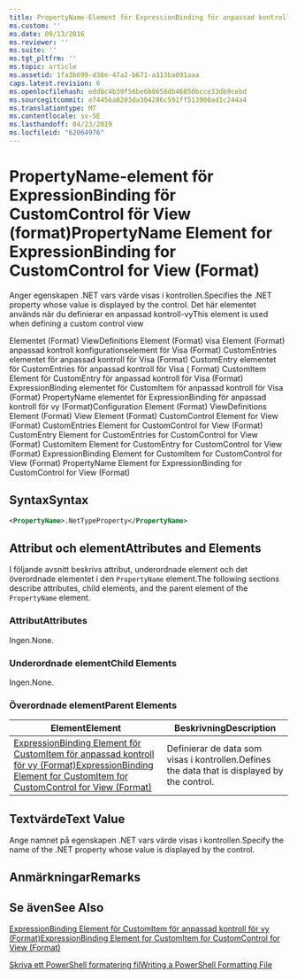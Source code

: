 ```yaml
---
title: PropertyName-Element för ExpressionBinding för anpassad kontroll för vy (Format) | Microsoft Docs
ms.custom: ''
ms.date: 09/13/2016
ms.reviewer: ''
ms.suite: ''
ms.tgt_pltfrm: ''
ms.topic: article
ms.assetid: 1fa3b699-d36e-47a2-b671-a313ba091aaa
caps.latest.revision: 6
ms.openlocfilehash: edd8c4b39f56be6b8658db46050bcce33db9cebd
ms.sourcegitcommit: e7445ba8203da304286c591ff513900ad1c244a4
ms.translationtype: MT
ms.contentlocale: sv-SE
ms.lasthandoff: 04/23/2019
ms.locfileid: "62064976"
---
```

# <a name="propertyname-element-for-expressionbinding-for-customcontrol-for-view-format"></a><span data-ttu-id="55bad-102">PropertyName-element för ExpressionBinding för CustomControl för View (format)</span><span class="sxs-lookup"><span data-stu-id="55bad-102">PropertyName Element for ExpressionBinding for CustomControl for View (Format)</span></span>

<span data-ttu-id="55bad-103">Anger egenskapen .NET vars värde visas i kontrollen.</span><span class="sxs-lookup"><span data-stu-id="55bad-103">Specifies the .NET property whose value is displayed by the control.</span></span> <span data-ttu-id="55bad-104">Det här elementet används när du definierar en anpassad kontroll-vy</span><span class="sxs-lookup"><span data-stu-id="55bad-104">This element is used when defining a custom control view</span></span>

<span data-ttu-id="55bad-105">Elementet (Format) ViewDefinitions Element (Format) visa Element (Format) anpassad kontroll konfigurationselement för Visa (Format) CustomEntries elementet för anpassad kontroll för Visa (Format) CustomEntry elementet för CustomEntries för anpassad kontroll för Visa ( Format) CustomItem Element för CustomEntry för anpassad kontroll för Visa (Format) ExpressionBinding elementet för CustomItem för anpassad kontroll för Visa (Format) PropertyName elementet för ExpressionBinding för anpassad kontroll för vy (Format)</span><span class="sxs-lookup"><span data-stu-id="55bad-105">Configuration Element (Format) ViewDefinitions Element (Format) View Element (Format) CustomControl Element for View (Format) CustomEntries Element for CustomControl for View (Format) CustomEntry Element for CustomEntries for CustomControl for View (Format) CustomItem Element for CustomEntry for CustomControl for View (Format) ExpressionBinding Element for CustomItem for CustomControl for View (Format) PropertyName Element for ExpressionBinding for CustomControl for View (Format)</span></span>

## <a name="syntax"></a><span data-ttu-id="55bad-106">Syntax</span><span class="sxs-lookup"><span data-stu-id="55bad-106">Syntax</span></span>

```xml
<PropertyName>.NetTypeProperty</PropertyName>
```

## <a name="attributes-and-elements"></a><span data-ttu-id="55bad-107">Attribut och element</span><span class="sxs-lookup"><span data-stu-id="55bad-107">Attributes and Elements</span></span>

<span data-ttu-id="55bad-108">I följande avsnitt beskrivs attribut, underordnade element och det överordnade elementet i den `PropertyName` element.</span><span class="sxs-lookup"><span data-stu-id="55bad-108">The following sections describe attributes, child elements, and the parent element of the `PropertyName` element.</span></span>

### <a name="attributes"></a><span data-ttu-id="55bad-109">Attribut</span><span class="sxs-lookup"><span data-stu-id="55bad-109">Attributes</span></span>

<span data-ttu-id="55bad-110">Ingen.</span><span class="sxs-lookup"><span data-stu-id="55bad-110">None.</span></span>

### <a name="child-elements"></a><span data-ttu-id="55bad-111">Underordnade element</span><span class="sxs-lookup"><span data-stu-id="55bad-111">Child Elements</span></span>

<span data-ttu-id="55bad-112">Ingen.</span><span class="sxs-lookup"><span data-stu-id="55bad-112">None.</span></span>

### <a name="parent-elements"></a><span data-ttu-id="55bad-113">Överordnade element</span><span class="sxs-lookup"><span data-stu-id="55bad-113">Parent Elements</span></span>

|<span data-ttu-id="55bad-114">Element</span><span class="sxs-lookup"><span data-stu-id="55bad-114">Element</span></span>|<span data-ttu-id="55bad-115">Beskrivning</span><span class="sxs-lookup"><span data-stu-id="55bad-115">Description</span></span>|
|-------------|-----------------|
|[<span data-ttu-id="55bad-116">ExpressionBinding Element för CustomItem för anpassad kontroll för vy (Format)</span><span class="sxs-lookup"><span data-stu-id="55bad-116">ExpressionBinding Element for CustomItem for CustomControl for View (Format)</span></span>](./expressionbinding-element-for-customitem-for-customcontrol-for-view-format.md)|<span data-ttu-id="55bad-117">Definierar de data som visas i kontrollen.</span><span class="sxs-lookup"><span data-stu-id="55bad-117">Defines the data that is displayed by the control.</span></span>|

## <a name="text-value"></a><span data-ttu-id="55bad-118">Textvärde</span><span class="sxs-lookup"><span data-stu-id="55bad-118">Text Value</span></span>

<span data-ttu-id="55bad-119">Ange namnet på egenskapen .NET vars värde visas i kontrollen.</span><span class="sxs-lookup"><span data-stu-id="55bad-119">Specify the name of the .NET property whose value is displayed by the control.</span></span>

## <a name="remarks"></a><span data-ttu-id="55bad-120">Anmärkningar</span><span class="sxs-lookup"><span data-stu-id="55bad-120">Remarks</span></span>

## <a name="see-also"></a><span data-ttu-id="55bad-121">Se även</span><span class="sxs-lookup"><span data-stu-id="55bad-121">See Also</span></span>

[<span data-ttu-id="55bad-122">ExpressionBinding Element för CustomItem för anpassad kontroll för vy (Format)</span><span class="sxs-lookup"><span data-stu-id="55bad-122">ExpressionBinding Element for CustomItem for CustomControl for View (Format)</span></span>](./expressionbinding-element-for-customitem-for-customcontrol-for-view-format.md)

[<span data-ttu-id="55bad-123">Skriva ett PowerShell formatering fil</span><span class="sxs-lookup"><span data-stu-id="55bad-123">Writing a PowerShell Formatting File</span></span>](./writing-a-powershell-formatting-file.md)
